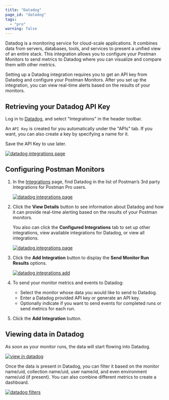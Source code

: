 ```yaml
---
title: "Datadog"
page_id: "datadog"
tags: 
  - "pro"
warning: false
---
```


Datadog is a monitoring service for cloud-scale applications. It combines data from servers, databases, tools, and services to present a unified view of an entire stack. This integration allows you to configure your Postman Monitors to send metrics to Datadog where you can visualize and compare them with other metrics.

Setting up a Datadog integration requires you to get an API key from Datadog and configure your Postman Monitors. After you set up the integration, you can view real-time alerts based on the results of your monitors.

## Retrieving your Datadog API Key

Log in to [Datadog](https://app.datadoghq.com/account/settings#api), and select "Integrations" in the header toolbar.

An `API Key` is created for you automatically under the "APIs" tab. If you want, you can also create a key by specifying a name for it.

Save the API Key to use later.

[![datadog integrations page](https://assets.postman.com/postman-docs/58830948.png)](https://assets.postman.com/postman-docs/58830948.png)

## Configuring Postman Monitors

1. In the [Integrations](https://go.postman.co/workspaces) page, find Datadog in the list of Postman’s 3rd party Integrations for Postman Pro users.

    [![datadog integrations page](https://assets.postman.com/postman-docs/integrations_datadog2.png)](https://assets.postman.com/postman-docs/integrations_datadog2.png)

1. Click the **View Details** button to see information about Datadog and how it can provide real-time alerting based on the results of your Postman monitors.

    You also can click the **Configured Integrations** tab to set up other integrations, view available integrations for Datadog, or view all integrations.

    [![datadog integrations page](https://assets.postman.com/postman-docs/WS-datadog-config.png)](https://assets.postman.com/postman-docs/WS-datadog-config.png)

1. Click the **Add Integration** button to display the **Send Monitor Run Results** options.

    [![datadog integrations add](https://assets.postman.com/postman-docs/integrations_datadog_sendMonitor.png)](https://assets.postman.com/postman-docs/integrations_datadog_sendMonitor.png)

1. To send your monitor metrics and events to Datadog:

    * Select the monitor whose data you would like to send to Datadog.
    * Enter a Datadog provided API key or generate an API key.
    * Optionally indicate if you want to send events for completed runs or send metrics for each run.

1. Click the **Add Integration** button.

## Viewing data in Datadog

As soon as your monitor runs, the data will start flowing into Datadog.

[![view in datadog](https://assets.postman.com/postman-docs/58831748.png)](https://assets.postman.com/postman-docs/58831748.png)

Once the data is present in Datadog, you can filter it based on the monitor name/uid, collection name/uid, user name/id, and even environment name/uid (if present). You can also combine different metrics to create a dashboard.

[![datadog filters](https://assets.postman.com/postman-docs/58831776.png)](https://assets.postman.com/postman-docs/58831776.png)
